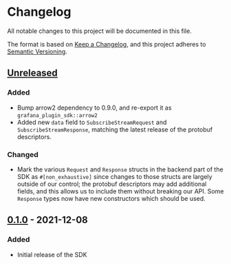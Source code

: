 # Changelog

All notable changes to this project will be documented in this file.

The format is based on [Keep a Changelog](https://keepachangelog.com/en/1.0.0/),
and this project adheres to [Semantic Versioning](https://semver.org/spec/v2.0.0.html).

## [Unreleased]

### Added

- Bump arrow2 dependency to 0.9.0, and re-export it as `grafana_plugin_sdk::arrow2`
- Added new `data` field to `SubscribeStreamRequest` and `SubscribeStreamResponse`,
  matching the latest release of the protobuf descriptors.

### Changed

- Mark the various `Request` and `Response` structs in the backend part of the SDK as
  `#[non_exhaustive]` since changes to those structs are largely outside of our control;
  the protobuf descriptors may add additional fields, and this allows us to include them
  without breaking our API. Some `Response` types now have new constructors which should
  be used.

## [0.1.0] - 2021-12-08

### Added

- Initial release of the SDK

[unreleased]: https://github.com/sd2k/grafana-plugin-sdk-rust/compare/v0.1.0...HEAD
[0.1.0]: https://github.com/sd2k/grafana-plugin-sdk-rust/tag/v0.1.0
